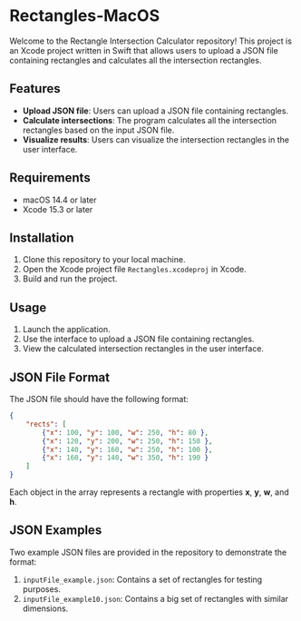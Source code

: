 # Rectangles-MacOS

Welcome to the Rectangle Intersection Calculator repository! This project is an Xcode project written in Swift that allows users to upload a JSON file containing rectangles and calculates all the intersection rectangles.

## Features
* **Upload JSON file**: Users can upload a JSON file containing rectangles.
* **Calculate intersections**: The program calculates all the intersection rectangles based on the input JSON file.
* **Visualize results**: Users can visualize the intersection rectangles in the user interface.

## Requirements
* macOS 14.4 or later
* Xcode 15.3 or later

## Installation
1. Clone this repository to your local machine.
2. Open the Xcode project file `Rectangles.xcodeproj` in Xcode.
3. Build and run the project.
   
## Usage
1. Launch the application.
2. Use the interface to upload a JSON file containing rectangles.
3. View the calculated intersection rectangles in the user interface.

## JSON File Format
The JSON file should have the following format:
```json
{
    "rects": [
        {"x": 100, "y": 100, "w": 250, "h": 80 },
        {"x": 120, "y": 200, "w": 250, "h": 150 },
        {"x": 140, "y": 160, "w": 250, "h": 100 },
        {"x": 160, "y": 140, "w": 350, "h": 190 }
    ]
}

```
Each object in the array represents a rectangle with properties **x**, **y**, **w**, and **h**.

## JSON Examples
Two example JSON files are provided in the repository to demonstrate the format:

1. `inputFile_example.json`: Contains a set of rectangles for testing purposes.
2. `inputFile_example10.json`: Contains a big set of rectangles with similar dimensions.
